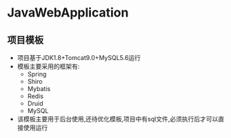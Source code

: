 # JavaWebApplication
## 项目模板
* 项目基于JDK1.8+Tomcat9.0+MySQL5.6运行
* 模板主要采用的框架有:
    * Spring
    * Shiro
    * Mybatis
    * Redis
    * Druid
    * MySQL
* 该模板主要用于后台使用,还待优化模板,项目中有sql文件,必须执行后才可以直接使用运行
